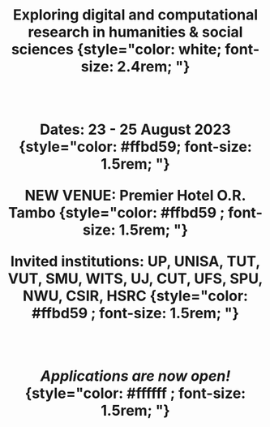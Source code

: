 ---
widget: hero
headless: true
weight: 10
title: | 
  Exploring digital and computational research in humanities & social sciences
    {style="color: white; font-size: 2.4rem; "} 

  <br>
  
  __Dates:__ 23 - 25 August 2023
    {style="color: #ffbd59; font-size: 1.5rem; "} 

  __NEW VENUE__: Premier Hotel O.R. Tambo 
    {style="color: #ffbd59 ; font-size: 1.5rem; "} 

  __Invited institutions__:  UP, UNISA, TUT, VUT, SMU, WITS, UJ, CUT, UFS, SPU, NWU, CSIR, HSRC
    {style="color: #ffbd59 ; font-size: 1.5rem; "} 
  
  <br>

  <em>__Applications are now open!__</em>
    {style="color: #ffffff ; font-size: 1.5rem; "} 




hero_media: dh-ignite.svg
design:
  background:
    gradient_start: '#1a2f69'
    gradient_end: '#CDCFE4'
    text_color_light: true
cta:
  url: https://app.smartsheet.com/b/form/1918829b2248441f8e8a2cbc83974335
  label: Apply today!
  icon_pack: 
  icon: 

cta_alt:
  url: "#q+a"
  label: or Join us for a Q&A session!
  icon_pack: 
  icon: 


---